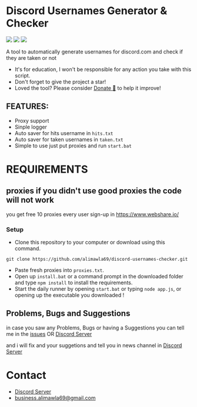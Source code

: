 # Discord Usernames Generator & Checker 
  <a href="https://github.com/alimawla69/discord-usernames-checker/"><img src="https://img.shields.io/github/last-commit/alimawla69/discord-usernames-checker?style=flat" /></a>
  <a href="https://github.com/alimawla69/discord-usernames-checker/stargazers"><img src="https://img.shields.io/github/stars/alimawla69/discord-usernames-checker?style=flat" /></a>
  <a href="https://github.com/alimawla69/discord-usernames-checker"><img src="https://visitor-badge.laobi.icu/badge?page_id=discord-usernames-checker" /></a>
 
A tool to automatically generate usernames for discord.com and check if they are taken or not

* It's for education, I won't be responsible for any action you take with this script.
* Don't forget to give the project a star!
* Loved the tool? Please consider [Donate 💸](https://www.patreon.com/alimawla69) to help it improve!
## FEATURES:
- Proxy support 
- Sinple logger
- Auto saver for hits username in `hits.txt`
- Auto saver for taken usernames in `taken.txt`
- Simple to use just put proxies and run `start.bat`

# REQUIREMENTS
## proxies if you didn't use good proxies the code will not work 
you get free 10 proxies every user sign-up in https://www.webshare.io/

### Setup
* Clone this repository to your computer or download using this command.
```
git clone https://github.com/alimawla69/discord-usernames-checker.git 
```
* Paste fresh proxies into `proxies.txt`.
* Open up `install.bat` or a command prompt in the downloaded folder and type `npm install` to install the requirements.
* Start the daily runner by opening `start.bat` or typing `node app.js`, or opening up the executable you downloaded !

## Problems, Bugs and Suggestions

in case you saw any Problems, Bugs or having a Suggestions you can  tell me in the [issues](https://github.com/alimawla69/discord-usernames-checker/issues/new) OR [Discord Server](https://discord.gg/rr-dev)

and i will fix and your suggetions and tell you in news channel in [Discord Server](https://discord.gg/rr-dev)

# Contact
- [Discord Server](https://discord.gg/rr-dev)
- [business.alimawla69@gmail.com](mailto:business.alimawla69@gmail.com)
